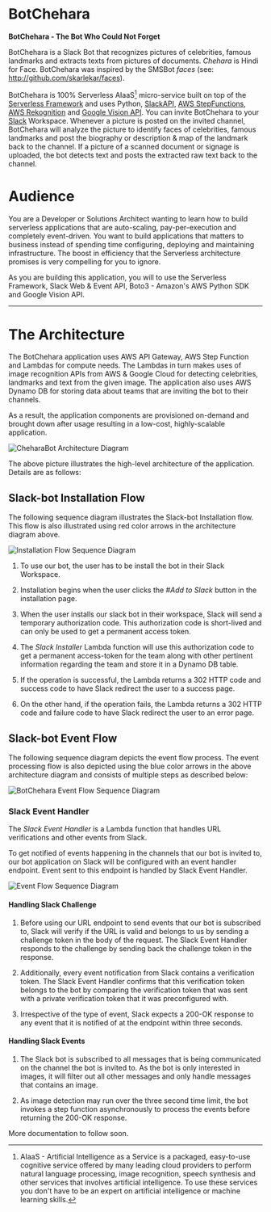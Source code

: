 

# **BotChehara**


 **BotChehara - The Bot Who Could Not Forget**  

BotChehara is a Slack Bot that recognizes pictures of celebrities, famous landmarks and extracts texts from pictures of documents. *Chehara* is Hindi for Face. BotChehara was inspired by the SMSBot *faces* (see: http://github.com/skarlekar/faces). 

BotChehara is 100% Serverless AIaaS[^aiaas] micro-service built on top of the [Serverless Framework](http://www.serverless.com)  and uses Python, [SlackAPI](https://api.slack.com/), [AWS StepFunctions](https://aws.amazon.com/step-functions), [AWS Rekognition](https://aws.amazon.com/rekognition) and [Google Vision API](https://cloud.google.com/vision). You can invite BotChehara to your [Slack](https://slack.com/) Workspace. Whenever a picture is posted on the invited channel, BotChehara will analyze the picture to identify faces of celebrities, famous landmarks and post the biography or description & map of the landmark back to the channel. If a picture of a scanned document or signage is uploaded, the bot detects text and posts the extracted raw text back to the channel.


# Audience

You are a Developer or Solutions Architect wanting to learn how to build serverless applications that are auto-scaling, pay-per-execution and completely event-driven. You want to build applications that matters to business instead of spending time configuring, deploying and maintaining infrastructure. The boost in efficiency that the Serverless architecture promises is very compelling for you to ignore.

As you are building this application, you will to use the Serverless Framework, Slack Web & Event API,  Boto3 - Amazon's AWS Python SDK and Google Vision API.

----------

# The Architecture

The BotChehara application uses AWS API Gateway, AWS Step Function and Lambdas for compute needs. The Lambdas in turn makes uses of image recognition APIs from AWS & Google Cloud for detecting celebrities, landmarks and text from the given image. The application also uses AWS Dynamo DB for storing data about teams that are inviting the bot to their channels. 

As a result,  the application components are provisioned on-demand and brought down after usage resulting in a low-cost, highly-scalable application.

![CheharaBot Architecture Diagram](https://github.com/skarlekar/chehara/blob/master/Resources/BotCheharaArchitecture.png)

The above picture illustrates the high-level architecture of the application. Details are as follows:

## Slack-bot Installation Flow

The following sequence diagram illustrates the Slack-bot Installation flow. This flow is also illustrated using red color arrows in the architecture diagram above.

![Installation Flow Sequence Diagram](https://github.com/skarlekar/chehara/blob/master/Resources/Installation%20Flow.png)
1. To use our bot, the user has to be install the bot in their Slack Workspace. 

2. Installation begins when the user clicks the *#Add to Slack* button in the installation page.

3. When the user installs our slack bot in their workspace, Slack will send a temporary authorization code. This authorization code is short-lived and can only be used to get a permanent access token. 

4. The *Slack Installer* Lambda function will use this authorization code to get a permanent access-token for the team along with other pertinent information regarding the team and store it in a Dynamo DB table. 

5. If the operation is successful,  the Lambda returns a 302 HTTP code and success code to have Slack redirect the user to a success page. 

6. On the other hand, if the operation fails, the Lambda returns a 302 HTTP code and failure code to have Slack redirect the user to an error page. 
 
## Slack-bot Event Flow

The following sequence diagram depicts the event flow process. The event processing flow is also depicted using the blue color arrows in the above architecture diagram and consists of multiple steps as described below:

![BotChehara Event Flow Sequence Diagram](https://github.com/skarlekar/chehara/blob/master/Resources/EventHandlerFlowFull.png)

### Slack Event Handler

The *Slack Event Handler* is a Lambda function that handles URL verifications and other events from Slack.

To get notified of events happening in the channels that our bot is invited to,  our bot application on Slack will be configured with an event handler endpoint. Event sent to this endpoint is handled by Slack Event Handler. 

![Event Flow Sequence Diagram](https://github.com/skarlekar/chehara/blob/master/Resources/EventHandlerFlowFull.png)

#### Handling Slack Challenge 

1. Before using our URL endpoint to send events that our bot is subscribed to, Slack will verify if the URL is valid and belongs to us by sending a challenge token in the body of the request. The Slack Event Handler responds to the challenge by sending back the challenge token in the response.

2. Additionally, every event notification from Slack contains a verification token. The Slack Event Handler confirms that this verification token belongs to the bot by comparing the verification token that was sent with a private verification token that it was preconfigured with.

3. Irrespective of the type of event, Slack expects a 200-OK response to any event that it is notified of at the endpoint within three seconds. 

#### Handling Slack Events

1.  The Slack bot is subscribed to all messages that is being communicated on the channel the bot is invited to. As the bot is only interested in images, it will filter out all other messages and only handle messages that contains an image.
 
2.  As image detection may run over the three second time limit, the bot invokes a step function asynchronously to process the events before returning the 200-OK response.


[^aiaas]: AIaaS - Artificial Intelligence as a Service is a packaged, easy-to-use cognitive service offered by many leading cloud providers to perform natural language processing, image recognition, speech synthesis and other services that involves artificial intelligence. To use these services you don't have to be an expert on artificial intelligence or machine learning skills.

More documentation to follow soon.
